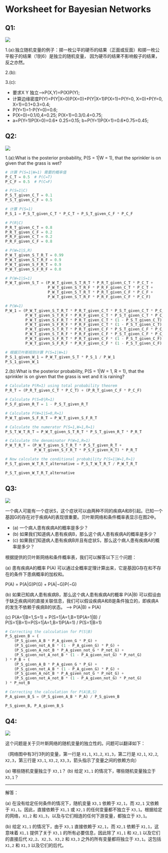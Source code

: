 # Worksheet for Bayesian Networks
## Q1: 
<img src="C:\Users\yhb\MscProject\AI&TA\AI\images\img_21.png">

1.(a):独立随机变量的例子：掷一枚公平的硬币的结果（正面或反面）和掷一枚公平骰子的结果（1到6）是独立的随机变量，
因为硬币的结果不影响骰子的结果，反之亦然。

2.(b):

3.(c):
- 要求X Y 独立-->P(X,Y)=P(X)P(Y);
- 计算边缘密度P(Y)=P(Y|X=0)P(X=0)+P(Y|X=1)P(X=1)=P(Y=0, X=0)+P(Y=0, X=1)=0.1+0.3=0.4;
- P(Y=1)=1-P(Y=0)=0.6;
- P(X=0)=0.1/0,4=0.25; P(X=1)=0.3/0.4=0.75;
- a=P(Y=1)P(X=0)=0.6* 0.25=0.15; b=P(Y=1)P(X=1)=0.6*0.75=0.45;

## Q2:
<img src="C:\Users\yhb\MscProject\AI&TA\AI\images\img_22.png">

1.(a):What is the posterior probability, P(S = 1|W = 1), that the sprinkler is on
given that the grass is wet?

```python
# 计算 P(S=1|W=1) 需要的概率值
P_C_T = 0.5  # P(C=T)
P_C_F = 0.5  # P(C=F)

# P(S=1|C)
P_S_T_given_C_T = 0.1
P_S_T_given_C_F = 0.5

# 计算 P(S=1)
P_S_1 = P_S_T_given_C_T * P_C_T + P_S_T_given_C_F * P_C_F

# P(R|C)
P_R_T_given_C_T = 0.8
P_R_T_given_C_F = 0.2
P_R_F_given_C_T = 0.2
P_R_F_given_C_F = 0.8

# P(W=1|S,R)
P_W_T_given_S_T_R_T = 0.99
P_W_T_given_S_T_R_F = 0.9
P_W_T_given_S_F_R_T = 0.9
P_W_T_given_S_F_R_F = 0.0

# P(W=1|S=1)
P_W_T_given_S_T = (P_W_T_given_S_T_R_T * P_R_T_given_C_T * P_C_T + 
                   P_W_T_given_S_T_R_F * P_R_F_given_C_T * P_C_T +
                   P_W_T_given_S_T_R_T * P_R_T_given_C_F * P_C_F + 
                   P_W_T_given_S_T_R_F * P_R_F_given_C_F * P_C_F)

# P(W=1)
P_W_1 = (P_W_T_given_S_T_R_T * P_R_T_given_C_T * P_S_T_given_C_T * P_C_T +
         P_W_T_given_S_T_R_F * P_R_F_given_C_T * P_S_T_given_C_T * P_C_T +
         P_W_T_given_S_F_R_T * P_R_T_given_C_T * (1 - P_S_T_given_C_T) * P_C_T +
         P_W_T_given_S_F_R_F * P_R_F_given_C_T * (1 - P_S_T_given_C_T) * P_C_T +
         P_W_T_given_S_T_R_T * P_R_T_given_C_F * P_S_T_given_C_F * P_C_F +
         P_W_T_given_S_T_R_F * P_R_F_given_C_F * P_S_T_given_C_F * P_C_F +
         P_W_T_given_S_F_R_T * P_R_T_given_C_F * (1 - P_S_T_given_C_F) * P_C_F +
         P_W_T_given_S_F_R_F * P_R_F_given_C_F * (1 - P_S_T_given_C_F) * P_C_F)

# 根据贝叶斯规则计算 P(S=1|W=1)
P_S_1_given_W_1 = P_W_T_given_S_T * P_S_1 / P_W_1
P_S_1_given_W_1
```

2.(b):What is the posterior probability, P(S = 1|W = 1, R = 1), that the sprinkler is
on given that the grass is wet and it is raining?

```python
# Calculate P(R=1) using total probability theorem
P_R_T = (P_R_T_given_C_T * P_C_T) + (P_R_T_given_C_F * P_C_F)

# Calculate P(S=0|R=1)
P_S_F_given_R_T = 1 - P_S_T_given_R_T

# Calculate P(W=1|S=0,R=1)
P_W_T_given_S_F_R_T = P_W_T_given_S_F_R_T

# Calculate the numerator P(S=1,W=1,R=1)
P_S_T_W_T_R_T = P_W_T_given_S_T_R_T * P_S_T_given_R_T * P_R_T

# Calculate the denominator P(W=1,R=1)
P_W_T_R_T = (P_W_T_given_S_T_R_T * P_S_T_given_R_T + 
             P_W_T_given_S_F_R_T * P_S_F_given_R_T) * P_R_T

# Now calculate the conditional probability P(S=1|W=1,R=1)
P_S_T_given_W_T_R_T_alternative = P_S_T_W_T_R_T / P_W_T_R_T

P_S_T_given_W_T_R_T_alternative
```

## Q3:
<img src="C:\Users\yhb\MscProject\AI&TA\AI\images\img_23.png">

一个病人可能有一个症状S，这个症状可以由两种不同的疾病A和B引起。已知一个基因G的存在对于疾病A的表现很重要。贝叶斯网络和条件概率表显示在图2中。
- (a) 一个病人患有疾病A的概率是多少？
- (b) 如果我们知道病人患有疾病B，那么这个病人患有疾病A的概率是多少？
- (c) 如果我们知道病人患有疾病B并且有症状S，那么这个病人患有疾病A的概率是多少？

根据提供的贝叶斯网络和条件概率表，我们可以解答以下三个问题：

(a) 患有疾病A的概率  P(A)  可以通过全概率定理计算出来，它是基因G存在和不存在的条件下患病概率的加权和。

P(A) = P(A|G)P(G) + P(A|¬G)P(¬G)

(b) 如果已知病人患有疾病B，那么这个病人患有疾病A的概率 P(A|B) 可以假设由于缺乏疾病间的直接关联信息，我们可以假设疾病A和B是条件独立的，即疾病A的发生不依赖于疾病B的状态。
--> P(A|B) = P(A)

(c) P(A=1|B=1,S=1) = P(S=1|A=1,B=1)P(A=1|B) / P(S=1|B=1)=P(S=1|A=1,B=1)P(A=1) / P(S=1|B=1)

```python
# Correcting the calculation for P(S|B)
P_S_given_B = (
    (P_S_given_A_B * P_A_given_G * P_G) +
    (P_S_given_not_A_B * (1 - P_A_given_G) * P_G) +
    (P_S_given_A_not_B * P_A_given_not_G * P_not_G) +
    (P_S_given_not_A_not_B * (1 - P_A_given_not_G) * P_not_G)
) * P_B + (
    (P_S_given_A_B * P_A_given_G * P_G) +
    (P_S_given_not_A_B * (1 - P_A_given_G) * P_G) +
    (P_S_given_A_not_B * P_A_given_not_G * P_not_G) +
    (P_S_given_not_A_not_B * (1 - P_A_given_not_G) * P_not_G)
) * P_not_B

# Correcting the calculation for P(A|B,S)
P_A_given_B_S = (P_S_given_A_B * P_A) / P_S_given_B

P_S_given_B, P_A_given_B_S

```

## Q4:
<img src="C:\Users\yhb\MscProject\AI&TA\AI\images\img_24.png">

这个问题是关于贝叶斯网络的随机变量的独立性的。问题可以翻译如下：

（网络图中有3行3列的变量，第一行是 `X1,1`, `X1,2`, `X1,3`，第二行是 `X2,1`, `X2,2`, `X2,3`，第三行是 `X3,1`, `X3,2`, `X3,3`，箭头指示了变量之间的依赖方向）

(a) 哪些随机变量独立于 `X3,1`？
(b) 给定 `X1,1` 的情况下，哪些随机变量独立于 `X3,1`？

---

解答：

(a) 在没有给定任何条件的情况下，随机变量 `X3,1` 依赖于 `X2,1`，而 `X2,1` 又依赖于 `X1,1`。因此，直接依赖于 `X1,1` 或 `X2,1` 的任何变量都不独立于 `X3,1`。根据给定的网络，`X1,2` 和 `X1,3`，以及与它们相连的任何下游变量，都独立于 `X3,1`。

(b) 给定 `X1,1` 的情况下，由于 `X3,1` 直接依赖于 `X2,1`，而 `X2,1` 依赖于 `X1,1`，这意味着 `X1,1` 提供了关于 `X3,1` 的所有必要信息，因此除了 `X1,1` 和 `X2,1` 以及它们的直接后代 `X2,2`、`X2,3`、`X3,2` 和 `X3,3` 之外的所有变量都将独立于 `X3,1`。这包括 `X1,2` 和 `X1,3` 以及它们的后代。
